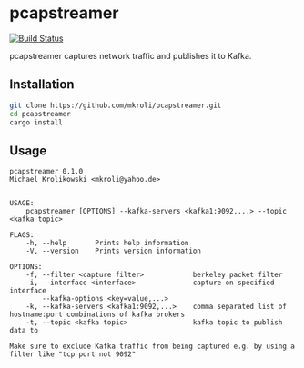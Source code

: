 # pcapstreamer

[![Build Status](https://cloud.drone.io/api/badges/mkroli/pcapstreamer/status.svg)](https://cloud.drone.io/mkroli/pcapstreamer)

pcapstreamer captures network traffic and publishes it to Kafka.

## Installation
```bash
git clone https://github.com/mkroli/pcapstreamer.git
cd pcapstreamer
cargo install
```

## Usage
```
pcapstreamer 0.1.0
Michael Krolikowski <mkroli@yahoo.de>


USAGE:
    pcapstreamer [OPTIONS] --kafka-servers <kafka1:9092,...> --topic <kafka topic>

FLAGS:
    -h, --help       Prints help information
    -V, --version    Prints version information

OPTIONS:
    -f, --filter <capture filter>            berkeley packet filter
    -i, --interface <interface>              capture on specified interface
        --kafka-options <key=value,...>
    -k, --kafka-servers <kafka1:9092,...>    comma separated list of hostname:port combinations of kafka brokers
    -t, --topic <kafka topic>                kafka topic to publish data to

Make sure to exclude Kafka traffic from being captured e.g. by using a filter like "tcp port not 9092"
```
